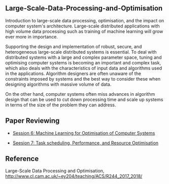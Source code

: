## Large-Scale-Data-Processing-and-Optimisation

Introduction to large-scale data processing, optimisation, and the impact on computer system's architecture. Large-scale distributed applications with high volume data processing such as training of machine learning will grow ever more in importance.

Supporting the design and implementation of robust, secure, and heterogeneous large-scale distributed systems is essential. To deal with distributed systems with a large and complex parameter space, tuning and optimising computer systems is becoming an important and complex task, which also deals with the characteristics of input data and algorithms used in the applications. Algorithm designers are often unaware of the constraints imposed by systems and the best way to consider these when designing algorithms with massive volume of data.

On the other hand, computer systems often miss advances in algorithm design that can be used to cut down processing time and scale up systems in terms of the size of the problem they can address. 


## Paper Reviewing

- [Session 6: Machine Learning for Optimisation of Computer Systems](session6/Readme.md)

- [Seesion 7: Task scheduling, Performance, and Resource Optimisation](session7/Readme.md)

## Reference 

Large-Scale Data Processing and Optimisation, http://www.cl.cam.ac.uk/~ey204/teaching/ACS/R244_2017_2018/
